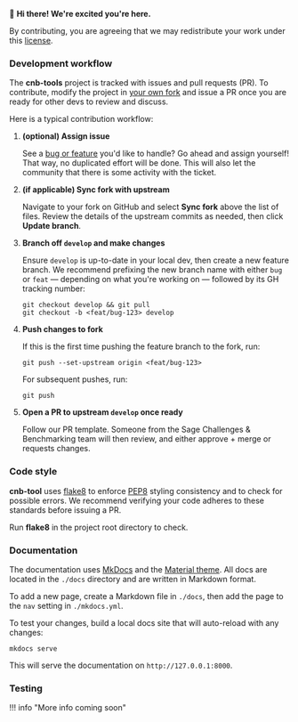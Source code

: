 👋 **Hi there! We're excited you're here.**

By contributing, you are agreeing that we may redistribute your work
under this [license].

### Development workflow

The **cnb-tools** project is tracked with issues and pull requests
(PR). To contribute, modify the project in [your own fork] and issue
a PR once you are ready for other devs to review and discuss.

Here is a typical contribution workflow:

1. **(optional) Assign issue**

    See a [bug or feature] you'd like to handle? Go ahead and assign
    yourself!  That way, no duplicated effort will be done.  This will
    also let the community that there is some activity with the
    ticket.

2. **(if applicable) Sync fork with upstream**

    Navigate to your fork on GitHub and select **Sync fork** above
    the list of files.  Review the details of the upstream commits
    as needed, then click **Update branch**.

2. **Branch off `develop` and make changes**

    Ensure `develop` is up-to-date in your local dev, then create
    a new feature branch. We recommend prefixing the new branch name
    with either `bug` or `feat` — depending on what you're working
    on — followed by its GH tracking number:

    ```
    git checkout develop && git pull
    git checkout -b <feat/bug-123> develop
    ```

3. **Push changes to fork**

    If this is the first time pushing the feature branch to the fork,
    run:

    ```
    git push --set-upstream origin <feat/bug-123>
    ```

    For subsequent pushes, run:

    ```
    git push
    ```

4. **Open a PR to upstream `develop` once ready**

    Follow our PR template.  Someone from the Sage Challenges &
    Benchmarking team will then review, and either approve + merge
    or requests changes.

### Code style

**cnb-tool** uses [flake8] to enforce [PEP8] styling consistency and
to check for possible errors. We recommend verifying your code adheres
to these standards before issuing a PR.

Run **flake8** in the project root directory to check.

### Documentation

The documentation uses [MkDocs] and the [Material theme].  All docs are
located in the `./docs` directory and are written in Markdown format.

To add a new page, create a Markdown file in `./docs`, then add the page
to the `nav` setting in `./mkdocs.yml`.

To test your changes, build a local docs site that will auto-reload with
any changes:

```
mkdocs serve
```

This will serve the documentation on `http://127.0.0.1:8000`.


### Testing

!!! info "More info coming soon"


[license]: LICENSE.md
[your own fork]: https://docs.github.com/en/get-started/quickstart/fork-a-repo
[bug or feature]: https://github.com/Sage-Bionetworks-Challenges/cnb-tools/issues
[flake8]: https://pypi.org/project/flake8/
[PEP8]: https://peps.python.org/pep-0008/
[MKDocs]: https://www.mkdocs.org/
[Material theme]: https://squidfunk.github.io/mkdocs-material/getting-started/
